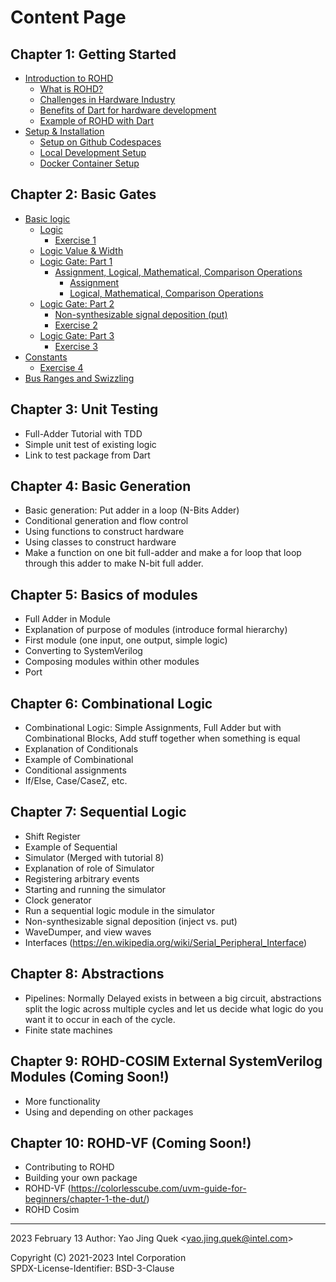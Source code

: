 # Content Page

## Chapter 1: Getting Started
- [Introduction to ROHD](./chapter_1/00_introduction_to_rohd.md)
  * [What is ROHD?](./chapter_1/00_introduction_to_rohd.md) 
  * [Challenges in Hardware Industry](./chapter_1/00_introduction_to_rohd.md#challenges-in-hardware-industry)
  * [Benefits of Dart for hardware development](./chapter_1/00_introduction_to_rohd.md#benefits-of-dart-for-hardware-development)
  * [Example of ROHD with Dart](./chapter_1/00_introduction_to_rohd.md#example-of-rohd-with-dart)
- [Setup & Installation](./chapter_1/01_setup_installation.md)
  * [Setup on Github Codespaces](./chapter_1/01_setup_installation.md#setup-on-github-codespaces-recommended)
  * [Local Development Setup](./chapter_1/01_setup_installation.md#local-development-setup)
  * [Docker Container Setup](./chapter_1/01_setup_installation.md#docker-container-setup)

## Chapter 2: Basic Gates
- [Basic logic](./chapter_2/00_basic_logic.md#basic-logic)
  * [Logic](./chapter_2/00_basic_logic.md#logic)
    * [Exercise 1](./chapter_2/00_basic_logic.md#exercise-1)
  * [Logic Value & Width](./chapter_2/00_basic_logic.md#logic-value--width)
  * [Logic Gate: Part 1](./chapter_2/00_basic_logic.md#logic-gate-part-1)
    * [Assignment, Logical, Mathematical, Comparison Operations](./chapter_2/00_basic_logic.md#assignment-logical-mathematical-comparison-operations)
      * [Assignment](./chapter_2/00_basic_logic.md#assignment)
      * [Logical, Mathematical, Comparison Operations](./chapter_2/00_basic_logic.md#logical-mathematical-comparison-operations)
  * [Logic Gate: Part 2](./chapter_2/00_basic_logic.md#logic-gate-part-2)
    * [Non-synthesizable signal deposition (put)](./chapter_2/00_basic_logic.md#non-synthesizable-signal-deposition-put)
    * [Exercise 2](./chapter_2/00_basic_logic.md#exercise-2)
  * [Logic Gate: Part 3](./chapter_2/00_basic_logic.md#logic-gate-part-3)
    * [Exercise 3](./chapter_2/00_basic_logic.md#exercise-3)
- [Constants](./chapter_2/00_basic_logic.md#constants)
  * [Exercise 4](./chapter_2/00_basic_logic.md#exercise-4)
- [Bus Ranges and Swizzling](./chapter_2/00_basic_logic.md#bus-ranges-and-swizzling)

## Chapter 3: Unit Testing
  * Full-Adder Tutorial with TDD
  * Simple unit test of existing logic
  * Link to test package from Dart

## Chapter 4: Basic Generation
  * Basic generation: Put adder in a loop (N-Bits Adder)
  * Conditional generation and flow control
  * Using functions to construct hardware
  * Using classes to construct hardware
  * Make a function on one bit full-adder and make a for loop that loop through this adder to make N-bit full adder.

## Chapter 5: Basics of modules
  * Full Adder in Module
  * Explanation of purpose of modules (introduce formal hierarchy)
  * First module (one input, one output, simple logic)
  * Converting to SystemVerilog
  * Composing modules within other modules
  * Port

## Chapter 6: Combinational Logic
  * Combinational Logic: Simple Assignments, Full Adder but with Combinational Blocks, Add stuff together when something is equal
  * Explanation of Conditionals
  * Example of Combinational
  * Conditional assignments
  * If/Else, Case/CaseZ, etc.

## Chapter 7: Sequential Logic
  * Shift Register
  * Example of Sequential
  * Simulator (Merged with tutorial 8)
  * Explanation of role of Simulator
  * Registering arbitrary events
  * Starting and running the simulator
  * Clock generator
  * Run a sequential logic module in the simulator
  * Non-synthesizable signal deposition (inject vs. put)
  * WaveDumper, and view waves
  * Interfaces (https://en.wikipedia.org/wiki/Serial_Peripheral_Interface)

## Chapter 8: Abstractions
  * Pipelines: Normally Delayed exists in between a big circuit, abstractions split the logic across multiple cycles and let us decide what logic do you want it to occur in each of the cycle.
  * Finite state machines

## Chapter 9: ROHD-COSIM External SystemVerilog Modules (Coming Soon!)
  * More functionality
  * Using and depending on other packages

## Chapter 10: ROHD-VF (Coming Soon!)

* Contributing to ROHD
* Building your own package
* ROHD-VF (https://colorlesscube.com/uvm-guide-for-beginners/chapter-1-the-dut/)
* ROHD Cosim

----------------
2023 February 13
Author: Yao Jing Quek <<yao.jing.quek@intel.com>>

 
Copyright (C) 2021-2023 Intel Corporation  
SPDX-License-Identifier: BSD-3-Clause